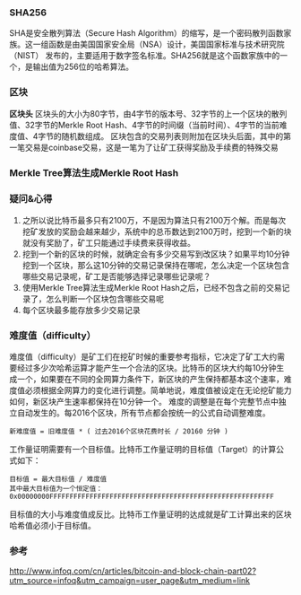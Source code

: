 

### SHA256
SHA是安全散列算法（Secure Hash Algorithm）的缩写，是一个密码散列函数家族。这一组函数是由美国国家安全局（NSA）设计，美国国家标准与技术研究院（NIST） 发布的，主要适用于数字签名标准。SHA256就是这个函数家族中的一个，是输出值为256位的哈希算法。

### 区块
**区块头**
区块头的大小为80字节，由4字节的版本号、32字节的上一个区块的散列值、32字节的Merkle Root Hash、4字节的时间缀（当前时间）、4字节的当前难度值、4字节的随机数组成。
区块包含的交易列表则附加在区块头后面，其中的第一笔交易是coinbase交易，这是一笔为了让矿工获得奖励及手续费的特殊交易


### Merkle Tree算法生成Merkle Root Hash


### 疑问&心得
1. 之所以说比特币最多只有2100万，不是因为算法只有2100万个解。而是每次挖矿发放的奖励会越来越少，系统中的总币数达到2100万时，挖到一个新的块就没有奖励了，矿工只能通过手续费来获得收益。
2. 挖到一个新的区块的时候，就确定会有多少交易写到改区块？如果平均10分钟挖到一个区块，那么这10分钟的交易记录保持在哪呢，怎么决定一个区块包含哪些交易记录呢，矿工是否能够选择记录哪些记录呢？
3. 使用Merkle Tree算法生成Merkle Root Hash之后，已经不包含之前的交易记录了，怎么判断一个区块包含哪些交易呢
4. 每个区块最多能存放多少交易记录

### 难度值（difficulty）
难度值（difficulty）是矿工们在挖矿时候的重要参考指标，它决定了矿工大约需要经过多少次哈希运算才能产生一个合法的区块。比特币的区块大约每10分钟生成一个，如果要在不同的全网算力条件下，新区块的产生保持都基本这个速率，难度值必须根据全网算力的变化进行调整。简单地说，难度值被设定在无论挖矿能力如何，新区块产生速率都保持在10分钟一个。
难度的调整是在每个完整节点中独立自动发生的。每2016个区块，所有节点都会按统一的公式自动调整难度。
```
新难度值 = 旧难度值 * ( 过去2016个区块花费时长 / 20160 分钟 )
```

工作量证明需要有一个目标值。比特币工作量证明的目标值（Target）的计算公式如下：
```
目标值 = 最大目标值 / 难度值
其中最大目标值为一个恒定值：
0x00000000FFFFFFFFFFFFFFFFFFFFFFFFFFFFFFFFFFFFFFFFFFFFFFFFFFFFFFFF
```
目标值的大小与难度值成反比。比特币工作量证明的达成就是矿工计算出来的区块哈希值必须小于目标值。

### 参考
http://www.infoq.com/cn/articles/bitcoin-and-block-chain-part02?utm_source=infoq&utm_campaign=user_page&utm_medium=link

